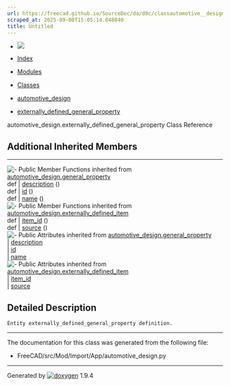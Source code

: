 ```yaml
---
url: https://freecad.github.io/SourceDoc/da/d0c/classautomotive__design_1_1externally__defined__general__property.html
scraped_at: 2025-09-08T15:05:14.048840
title: Untitled
---
```


  * [ ![](https://www.freecad.org/svg/logo-freecad.svg) ](https://freecadweb.org "FreeCAD")
  * [Index](../../index.html "Index")
  * [Modules](../../modules.html "Modules list")
  * [Classes](../../annotated.html "Annotated list")

  * [automotive_design](../../d4/ddf/namespaceautomotive__design.html)
  * [externally_defined_general_property](../../da/d0c/classautomotive__design_1_1externally__defined__general__property.html)

automotive_design.externally_defined_general_property Class Reference

##  Additional Inherited Members  
  
---  
![-](../../closed.png) Public Member Functions inherited from
[automotive_design.general_property](../../dd/d87/classautomotive__design_1_1general__property.html)  
def | [description](../../dd/d87/classautomotive__design_1_1general__property.html#a6f799b636edad82567f40bfb85e32102) ()  
def | [id](../../dd/d87/classautomotive__design_1_1general__property.html#aaa536383b46529c3cb03a592e07c6d8b) ()  
def | [name](../../dd/d87/classautomotive__design_1_1general__property.html#a3863b2f8ceebc120bdfbb176a4d6a910) ()  
![-](../../closed.png) Public Member Functions inherited from
[automotive_design.externally_defined_item](../../d1/d50/classautomotive__design_1_1externally__defined__item.html)  
def | [item_id](../../d1/d50/classautomotive__design_1_1externally__defined__item.html#a8268fb9cd2e90cdef1e608797b0cd887) ()  
def | [source](../../d1/d50/classautomotive__design_1_1externally__defined__item.html#a69504f83d7917a673617f3925d5ada98) ()  
![-](../../closed.png) Public Attributes inherited from
[automotive_design.general_property](../../dd/d87/classautomotive__design_1_1general__property.html)  
|
[description](../../dd/d87/classautomotive__design_1_1general__property.html#a6a2c5827052e178ceadb666035ff5d96)  
|
[id](../../dd/d87/classautomotive__design_1_1general__property.html#aed98785c75900d13453dc17c06dead1d)  
|
[name](../../dd/d87/classautomotive__design_1_1general__property.html#adfa2c57b30e5ee8e1263a3e635e2e461)  
![-](../../closed.png) Public Attributes inherited from
[automotive_design.externally_defined_item](../../d1/d50/classautomotive__design_1_1externally__defined__item.html)  
|
[item_id](../../d1/d50/classautomotive__design_1_1externally__defined__item.html#a4dfd1f47b7d62ebefa26252dc64e0eb4)  
|
[source](../../d1/d50/classautomotive__design_1_1externally__defined__item.html#a74cab535fe0a97a36a9cd0c03ea5d928)  
  
## Detailed Description

    
    
    Entity externally_defined_general_property definition.

* * *

The documentation for this class was generated from the following file:

  * FreeCAD/src/Mod/Import/App/automotive_design.py

* * *

Generated by
[![doxygen](../../doxygen.svg)](https://www.doxygen.org/index.html) 1.9.4

